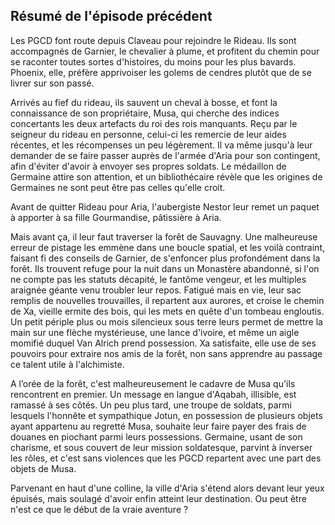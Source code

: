## Résumé de l'épisode précédent

Les PGCD font route depuis Claveau pour rejoindre le Rideau. Ils sont accompagnés de Garnier, le chevalier à plume, et profitent du chemin pour se raconter toutes sortes d'histoires, du moins pour les plus bavards. Phoenix, elle, préfère apprivoiser les golems de cendres plutôt que de se livrer sur son passé.

Arrivés au fief du rideau, ils sauvent un cheval à bosse, et font la connaissance de son propriétaire, Musa, qui cherche des indices concertants les deux artefacts du roi des rois manquants.
Reçu par le seigneur du rideau en personne, celui-ci les remercie de leur aides récentes, et les récompenses un peu légèrement. Il va même jusqu'à leur demander de se faire passer auprès de l'armée d'Aria pour son contingent, afin d'éviter d'avoir à envoyer ses propres soldats.
Le médaillon de Germaine attire son attention, et un bibliothécaire révèle que les origines de Germaines ne sont peut être pas celles qu'elle croit.

Avant de quitter Rideau pour Aria, l'aubergiste Nestor leur remet un paquet à apporter à sa fille Gourmandise, pâtissière à Aria.

Mais avant ça, il leur faut traverser la forêt de Sauvagny. Une malheureuse erreur de pistage les emmène dans une boucle spatial, et les voilà contraint, faisant fi des conseils de Garnier, de s'enfoncer plus profondément dans la forêt.
Ils trouvent refuge pour la nuit dans un Monastère abandonné, si l'on ne compte pas les statuts décapité, le fantôme vengeur, et les multiples araignée géante venu troubler leur repos.
Fatigué mais en vie, leur sac remplis de nouvelles trouvailles, il repartent aux aurores, et croise le chemin de Xa, vieille ermite des bois, qui les mets en quête d'un tombeau engloutis.
Un petit périple plus ou mois silencieux sous terre leurs permet de mettre la main sur une flèche mystérieuse, une lance d'ivoire, et même un aigle momifié duquel Van Alrich prend possession.
Xa satisfaite, elle use de ses pouvoirs pour extraire nos amis de la forêt, non sans apprendre au passage ce talent utile à l'alchimiste.

A l’orée de la forêt, c'est malheureusement le cadavre de Musa qu'ils rencontrent en premier.
Un message en langue d'Aqabah, illisible, est ramassé à ses côtés.
Un peu plus tard, une troupe de soldats, parmi lesquels l'honnête et sympathique Jotun, en possession de plusieurs objets ayant appartenu au regretté Musa, souhaite leur faire payer des frais de douanes en piochant parmi leurs possessions. Germaine, usant de son charisme, et sous couvert de leur mission soldatesque, parvint à inverser les rôles, et c'est sans violences que les PGCD repartent avec une part des objets de Musa.

Parvenant en haut d'une colline, la ville d'Aria s'étend alors devant leur yeux épuisés, mais soulagé d'avoir enfin atteint leur destination. Ou peut être n'est ce que le début de la vraie aventure ?